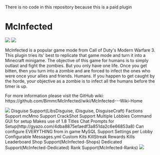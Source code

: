 <p style="font-size='5px'">There is no code in this repository because this is a paid plugin</p>

<h1>McInfected</h1>
<img src="https://proxy.spigotmc.org/b7a36a8b03ecc8631b098f50a6d12a83607cc4d5?url=http%3A%2F%2Fi.imgur.com%2FQAeuoTO.png">

<img src="https://proxy.spigotmc.org/67c45af3a146dca944020fa7f43692302317df78?url=http%3A%2F%2Fi.imgur.com%2FZK0fcHJ.jpg">

<p>McInfected is a popular game mode from Call of Duty's Modern Warfare 3. 
This plugin tries its' best to replicate that game mode and turn it into a Minecraft minigame. 
The objective of this game for humans is to simply outlast and fight the zombies. But you only have one life. 
Once you get bitten, then you turn into a zombie and are forced to infect the ones who were once your allies and friends. 
Humans. If you happen to get caught by the horde, your objective as a zombie is to infect all the humans before the timer is up.</p>

<p>For more information please visit the GitHub wiki: https://github.com/Bimmr/McInfected/wiki/McInfected---Wiki-Home</p>


<img src="https://proxy.spigotmc.org/fe16eb285dbbb685831513d482e2090caa563bf0?url=http%3A%2F%2Fi.imgur.com%2FjHansQv.jpg">
Disguise Support(LibsDisguise, iDisguise, DisguiseCraft)
Factions Support
mcMmo Support
CrackShot Support
Multiple Lobbies
Command GUI for setup
Makes use of 1.8 Titles
Chat Prompts for Setup(http://gyazo.com/4dba8875efaedf3a851da2c6e66853a8)
Can configure EVERYTHING from in game
MySQL Support
Settings per Lobby
Configurable Messages.yml
Custom Kits
KillStreak Rewards
Kills Leaderboard
Shop Support(McInfected-Shops)
Dedicated Support(McInfected-Dedicated)
Rank Support(McInfected-Ranks)


<img src="https://proxy.spigotmc.org/bf0ac7f2c940003707370d6fac6b4507b820c63f?url=http%3A%2F%2Fi.imgur.com%2FAyLc7yZ.jpg">
